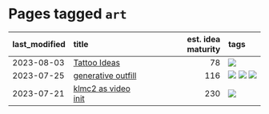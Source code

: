 # Pages tagged `art`

|last_modified|title|est. idea maturity|tags
|:---|:---|---:|:---|
|2023-08-03|[Tattoo Ideas](../ai_art_tattoo_inspo_board.md)|78|[![](https://img.shields.io/badge/tag-art-cc5ed7)](../tags/art.md)|
|2023-07-25|[generative outfill](../generative_outfill.md)|116|[![](https://img.shields.io/badge/tag-art-cc5ed7)](../tags/art.md) [![](https://img.shields.io/badge/tag-notebook-db71cb)](../tags/notebook.md) [![](https://img.shields.io/badge/tag-tooling-c4fb38)](../tags/tooling.md)|
|2023-07-21|[klmc2 as video init](../klmc2_as_video_init.md)|230|[![](https://img.shields.io/badge/tag-art-cc5ed7)](../tags/art.md)|